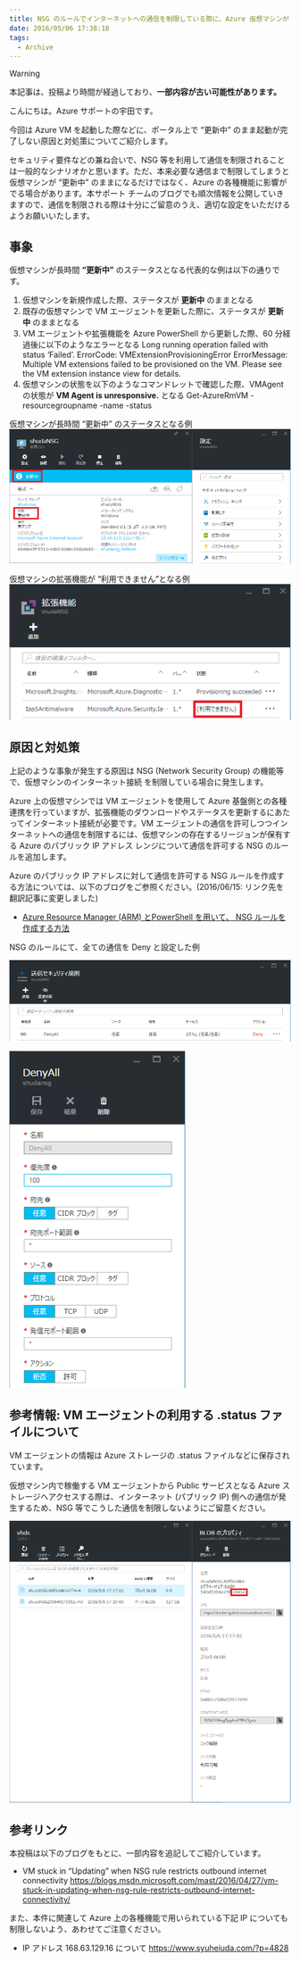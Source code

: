 ```yaml
---
title: NSG のルールでインターネットへの通信を制限している際に、Azure 仮想マシンが “更新中” のまま起動しない
date: 2016/05/06 17:38:18
tags:
  - Archive
---
```

> [!WARNING]
> 本記事は、投稿より時間が経過しており、**一部内容が古い可能性があります。**

こんにちは。Azure サポートの宇田です。

今回は Azure VM を起動した際などに、ポータル上で “更新中” のまま起動が完了しない原因と対処策についてご紹介します。

セキュリティ要件などの兼ね合いで、NSG 等を利用して通信を制限されることは一般的なシナリオかと思います。ただ、本来必要な通信まで制限してしまうと仮想マシンが “更新中” のままになるだけではなく、Azure の各種機能に影響がでる場合があります。本サポート チームのブログでも順次情報を公開していきますので、通信を制限される際は十分にご留意のうえ、適切な設定をいただけるようお願いいたします。

## 事象

仮想マシンが長時間 **“更新中”** のステータスとなる代表的な例は以下の通りです。

1. 仮想マシンを新規作成した際、ステータスが **更新中** のままとなる
2. 既存の仮想マシンで VM エージェントを更新した際に、ステータスが **更新中** のままとなる
3. VM エージェントや拡張機能を Azure PowerShell から更新した際、60 分経過後に以下のようなエラーとなる
Long running operation failed with status ‘Failed’. ErrorCode: VMExtensionProvisioningError ErrorMessage: Multiple VM extensions failed to be provisioned on the VM. Please see the VM extension instance view for details.
4. 仮想マシンの状態を以下のようなコマンドレットで確認した際、VMAgent の状態が **VM Agent is unresponsive.** となる
Get-AzureRmVM -resourcegroupname <resourcegroupname> -name <name> -status

仮想マシンが長時間 “更新中” のステータスとなる例
![](./vm-stuck-in-updating-when-nsg-rule-restricts-outbound-internet-connectivity/NSG1.png)

仮想マシンの拡張機能が “利用できません”となる例
![](./vm-stuck-in-updating-when-nsg-rule-restricts-outbound-internet-connectivity/NSG2.png)

## 原因と対処策

上記のような事象が発生する原因は NSG (Network Security Group) の機能等で、仮想マシンのインターネット接続 を制限している場合に発生します。

Azure 上の仮想マシンでは VM エージェントを使用して Azure 基盤側との各種連携を行っていますが、拡張機能のダウンロードやステータスを更新するにあたってインターネット接続が必要です。VM エージェントの通信を許可しつつインターネットへの通信を制限するには、仮想マシンの存在するリージョンが保有する Azure のパブリック IP アドレス レンジについて通信を許可する NSG のルールを追加します。

Azure のパブリック IP アドレスに対して通信を許可する NSG ルールを作成する方法については、以下のブログをご参照ください。(2016/06/15: リンク先を翻訳記事に変更しました)

* [Azure Resource Manager (ARM) とPowerShell を用いて、 NSG ルールを作成する方法](https://jpaztech1.z11.web.core.windows.net/AzureResourceManager(ARM)%E3%81%A8PowerShell%E3%82%92%E7%94%A8%E3%81%84%E3%81%A6%E3%80%81NSG%E3%83%AB%E3%83%BC%E3%83%AB%E3%82%92%E4%BD%9C%E6%88%90%E3%81%99%E3%82%8B%E6%96%B9%E6%B3%95.html)

NSG のルールにて、全ての通信を Deny と設定した例

![](./vm-stuck-in-updating-when-nsg-rule-restricts-outbound-internet-connectivity/NSG3.png)

![](./vm-stuck-in-updating-when-nsg-rule-restricts-outbound-internet-connectivity/NSG4.png)

## 参考情報: VM エージェントの利用する .status ファイルについて

VM エージェントの情報は Azure ストレージの .status ファイルなどに保存されています。

仮想マシン内で稼働する VM エージェントから Public サービスとなる Azure ストレージへアクセスする際は、インターネット (パブリック IP) 側への通信が発生するため、NSG 等でこうした通信を制限しないようにご留意ください。

![](./vm-stuck-in-updating-when-nsg-rule-restricts-outbound-internet-connectivity/NSG5.png)

## 参考リンク

本投稿は以下のブログをもとに、一部内容を追記してご紹介しています。

* VM stuck in “Updating” when NSG rule restricts outbound internet connectivity
https://blogs.msdn.microsoft.com/mast/2016/04/27/vm-stuck-in-updating-when-nsg-rule-restricts-outbound-internet-connectivity/

また、本件に関連して Azure 上の各種機能で用いられている下記 IP についても制限しないよう、あわせてご注意ください。

* IP アドレス 168.63.129.16 について
https://www.syuheiuda.com/?p=4828
